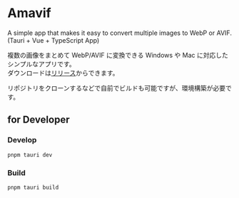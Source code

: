 # Amavif

A simple app that makes it easy to convert multiple images to WebP or AVIF.  
(Tauri + Vue + TypeScript App)

複数の画像をまとめて WebP/AVIF に変換できる Windows や Mac に対応したシンプルなアプリです。  
ダウンロードは[リリース](https://github.com/amamamaou/amavif/releases)からできます。

リポジトリをクローンするなどで自前でビルドも可能ですが、環境構築が必要です。

## for Developer

### Develop

```
pnpm tauri dev
```

### Build

```
pnpm tauri build
```
